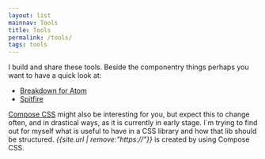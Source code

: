 ```yaml
---
layout: list
mainnav: Tools
title: Tools
permalink: /tools/
tags: tools
---
```

I build and share these tools. Beside the componentry things perhaps you want to have a quick look at:

- [Breakdown for Atom](/tools/breakdown/)
- [Spitfire](/tools/spitfire/)

[Compose CSS](/tools/compose/) might also be interesting for you, but expect this to change often, and in drastical ways, as it is currently in early stage. I´m trying to find out for myself what is useful to have in a CSS library and how that lib should be structured. *{{site.url | remove:"https://"}}* is created by using Compose CSS.